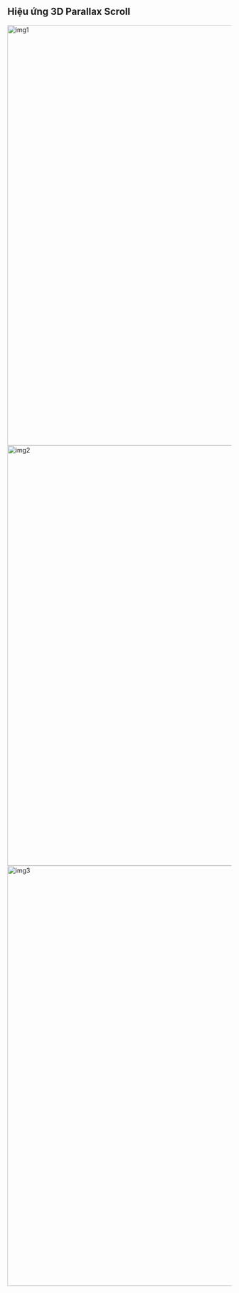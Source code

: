 ## Hiệu ứng 3D Parallax Scroll

<img width="1906" height="945" alt="img1" src="https://github.com/user-attachments/assets/c7b30dc8-eb8f-4e53-976f-faa46b5c3519" />
<img width="1908" height="945" alt="img2" src="https://github.com/user-attachments/assets/a425d787-c3d3-4c4b-a192-c63e28a3b4e9" />
<img width="1908" height="945" alt="img3" src="https://github.com/user-attachments/assets/9614289c-0ffd-4902-9fec-84f38465c5c0" />
